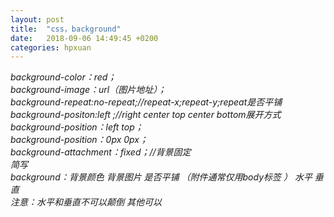 ```yaml
---
layout: post
title:  "css，background"
date:   2018-09-06 14:49:45 +0200
categories: hpxuan
---
```


*background-color：red；  
background-image：url（图片地址）；  
background-repeat:no-repeat;//repeat-x;repeat-y;repeat是否平铺  
background-positon:left ;//right center top center bottom展开方式  
background-position：left top；  
background-position：0px 0px；  
background-attachment：fixed；//背景固定  
简写  
background：背景颜色 背景图片 是否平铺 （附件通常仅用body标签 ） 水平 垂直  
注意：水平和垂直不可以颠倒 其他可以*  